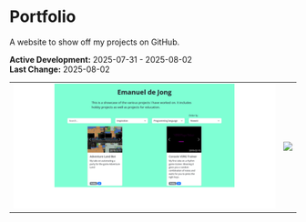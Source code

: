 # Portfolio
A website to show off my projects on GitHub.

**Active Development:** 2025-07-31 - 2025-08-02<br>
**Last Change:** 2025-08-02<br>

| | |
| :---: | :---: |
| ![](/Screenshots/1-Page.png) | ![](/Screenshots/.png) |

